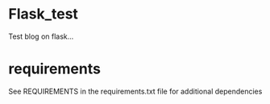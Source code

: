# Flask_test
Test blog on flask...

# requirements

See REQUIREMENTS in the requirements.txt file for additional dependencies



